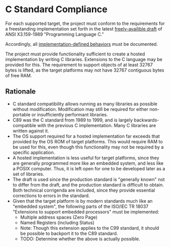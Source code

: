 # C Standard Compliance

For each supported target, the project must conform to the requirements for a
freestanding implementation set forth in the latest [freely-availible
draft](http://port70.net/~nsz/c/c89/c89-draft.html) of ANSI X3.159-1989
"Programming Language C."

Accordingly, all
[implementation-defined behaviors](Implementation_Defined_Behavior.md) must be
documented.

The project must provide functionality sufficient to create a hosted
implementation by writing C libraries. Extensions to the C language may be
provided for this. The requirement to support objects of at least 32767 bytes is
lifted, as the target platforms may not have 32767 contiguous bytes of free RAM.

## Rationale

* C standard compatibility allows running as many libraries as possible without
  modification. Modification may still be required for either non-portable or
  insufficiently performant libraries.
* C89 was the C standard from 1989 to 1999, and is largely backwards-compatible
  with the previous C implementation. Many C libraries are written against it.
* The OS support required for a hosted implementation far exceeds that provided
  by the OS ROM of target platforms. This would require RAM to be used for this,
  even though this functionality may not be required by a specific application.
* A hosted implementation is less useful for target platforms, since they are
  generally programmed more like an embedded system, and less like a POSIX
  computer. Thus, it is left open for one to be developed later as a set of
  libraries.
* The draft is used since the production standard is "generally known" not to
  differ from the draft, and the production standard is difficult to obtain.
  Both technical corrigenda are included, since they provide essential
  corrections to errors in the standard.
* Given that the target platform is by modern standards much like an "embedded
  system", the following parts of the ISO/IEC TR 18037 "Extensions to support
  embedded processors" must be implemented:
  * Multiple address spaces (Zero Page)
  * Named Registers (including Status)
  * Note: Though this extension applies to the C99 standard, it should be possible
    to backport it to the C89 standard.
  * TODO: Determine whether the above is actually possible.
  
